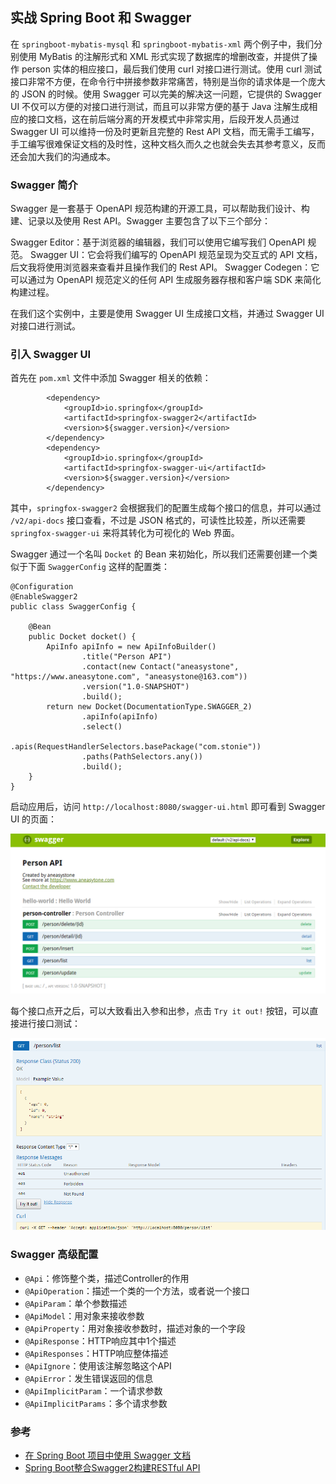 ## 实战 Spring Boot 和 Swagger

在 `springboot-mybatis-mysql` 和 `springboot-mybatis-xml` 两个例子中，我们分别使用 MyBatis 的注解形式和 XML 形式实现了数据库的增删改查，并提供了操作 person 实体的相应接口，最后我们使用 curl 对接口进行测试。使用 curl 测试接口非常不方便，在命令行中拼接参数非常痛苦，特别是当你的请求体是一个庞大的 JSON 的时候。使用 Swagger 可以完美的解决这一问题，它提供的 Swagger UI 不仅可以方便的对接口进行测试，而且可以非常方便的基于 Java 注解生成相应的接口文档，这在前后端分离的开发模式中非常实用，后段开发人员通过 Swagger UI 可以维持一份及时更新且完整的 Rest API 文档，而无需手工编写，手工编写很难保证文档的及时性，这种文档久而久之也就会失去其参考意义，反而还会加大我们的沟通成本。

### Swagger 简介

Swagger 是一套基于 OpenAPI 规范构建的开源工具，可以帮助我们设计、构建、记录以及使用 Rest API。Swagger 主要包含了以下三个部分：

Swagger Editor：基于浏览器的编辑器，我们可以使用它编写我们 OpenAPI 规范。
Swagger UI：它会将我们编写的 OpenAPI 规范呈现为交互式的 API 文档，后文我将使用浏览器来查看并且操作我们的 Rest API。
Swagger Codegen：它可以通过为 OpenAPI 规范定义的任何 API 生成服务器存根和客户端 SDK 来简化构建过程。

在我们这个实例中，主要是使用 Swagger UI 生成接口文档，并通过 Swagger UI 对接口进行测试。

### 引入 Swagger UI

首先在 `pom.xml` 文件中添加 Swagger 相关的依赖：

```
        <dependency>
            <groupId>io.springfox</groupId>
            <artifactId>springfox-swagger2</artifactId>
            <version>${swagger.version}</version>
        </dependency>
        <dependency>
            <groupId>io.springfox</groupId>
            <artifactId>springfox-swagger-ui</artifactId>
            <version>${swagger.version}</version>
        </dependency>
```

其中，`springfox-swagger2` 会根据我们的配置生成每个接口的信息，并可以通过 `/v2/api-docs` 接口查看，不过是 JSON 格式的，可读性比较差，所以还需要 `springfox-swagger-ui` 来将其转化为可视化的 Web 界面。

Swagger 通过一个名叫 `Docket` 的 Bean 来初始化，所以我们还需要创建一个类似于下面 `SwaggerConfig` 这样的配置类：

```
@Configuration
@EnableSwagger2
public class SwaggerConfig {

    @Bean
    public Docket docket() {
        ApiInfo apiInfo = new ApiInfoBuilder()
                .title("Person API")
                .contact(new Contact("aneasystone", "https://www.aneasytone.com", "aneasystone@163.com"))
                .version("1.0-SNAPSHOT")
                .build();
        return new Docket(DocumentationType.SWAGGER_2)
                .apiInfo(apiInfo)
                .select()
                .apis(RequestHandlerSelectors.basePackage("com.stonie"))
                .paths(PathSelectors.any())
                .build();
    }
}
```

启动应用后，访问 `http://localhost:8080/swagger-ui.html` 即可看到 Swagger UI 的页面：

![](images/swagger-ui.png)

每个接口点开之后，可以大致看出入参和出参，点击 `Try it out!` 按钮，可以直接进行接口测试：

![](images/swagger-try-it-out.png)

### Swagger 高级配置

* `@Api`：修饰整个类，描述Controller的作用
* `@ApiOperation`：描述一个类的一个方法，或者说一个接口
* `@ApiParam`：单个参数描述
* `@ApiModel`：用对象来接收参数
* `@ApiProperty`：用对象接收参数时，描述对象的一个字段
* `@ApiResponse`：HTTP响应其中1个描述
* `@ApiResponses`：HTTP响应整体描述
* `@ApiIgnore`：使用该注解忽略这个API
* `@ApiError`：发生错误返回的信息
* `@ApiImplicitParam`：一个请求参数
* `@ApiImplicitParams`：多个请求参数

### 参考

* [在 Spring Boot 项目中使用 Swagger 文档](https://www.ibm.com/developerworks/cn/java/j-using-swagger-in-a-spring-boot-project/index.html)
* [Spring Boot整合Swagger2构建RESTful API](https://mrbird.cc/Spring-Boot-Swagger2-RESTful-API.html)
